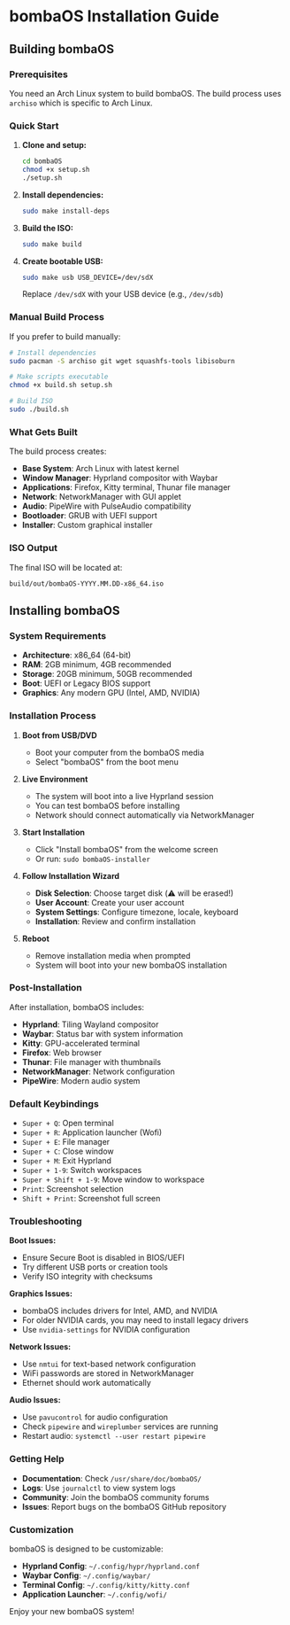 # bombaOS Installation Guide

## Building bombaOS

### Prerequisites

You need an Arch Linux system to build bombaOS. The build process uses `archiso` which is specific to Arch Linux.

### Quick Start

1. **Clone and setup:**
   ```bash
   cd bombaOS
   chmod +x setup.sh
   ./setup.sh
   ```

2. **Install dependencies:**
   ```bash
   sudo make install-deps
   ```

3. **Build the ISO:**
   ```bash
   sudo make build
   ```

4. **Create bootable USB:**
   ```bash
   sudo make usb USB_DEVICE=/dev/sdX
   ```
   Replace `/dev/sdX` with your USB device (e.g., `/dev/sdb`)

### Manual Build Process

If you prefer to build manually:

```bash
# Install dependencies
sudo pacman -S archiso git wget squashfs-tools libisoburn

# Make scripts executable
chmod +x build.sh setup.sh

# Build ISO
sudo ./build.sh
```

### What Gets Built

The build process creates:
- **Base System**: Arch Linux with latest kernel
- **Window Manager**: Hyprland compositor with Waybar
- **Applications**: Firefox, Kitty terminal, Thunar file manager
- **Network**: NetworkManager with GUI applet
- **Audio**: PipeWire with PulseAudio compatibility
- **Bootloader**: GRUB with UEFI support
- **Installer**: Custom graphical installer

### ISO Output

The final ISO will be located at:
```
build/out/bombaOS-YYYY.MM.DD-x86_64.iso
```

## Installing bombaOS

### System Requirements

- **Architecture**: x86_64 (64-bit)
- **RAM**: 2GB minimum, 4GB recommended
- **Storage**: 20GB minimum, 50GB recommended
- **Boot**: UEFI or Legacy BIOS support
- **Graphics**: Any modern GPU (Intel, AMD, NVIDIA)

### Installation Process

1. **Boot from USB/DVD**
   - Boot your computer from the bombaOS media
   - Select "bombaOS" from the boot menu

2. **Live Environment**
   - The system will boot into a live Hyprland session
   - You can test bombaOS before installing
   - Network should connect automatically via NetworkManager

3. **Start Installation**
   - Click "Install bombaOS" from the welcome screen
   - Or run: `sudo bombaOS-installer`

4. **Follow Installation Wizard**
   - **Disk Selection**: Choose target disk (⚠️ will be erased!)
   - **User Account**: Create your user account
   - **System Settings**: Configure timezone, locale, keyboard
   - **Installation**: Review and confirm installation

5. **Reboot**
   - Remove installation media when prompted
   - System will boot into your new bombaOS installation

### Post-Installation

After installation, bombaOS includes:

- **Hyprland**: Tiling Wayland compositor
- **Waybar**: Status bar with system information
- **Kitty**: GPU-accelerated terminal
- **Firefox**: Web browser
- **Thunar**: File manager with thumbnails
- **NetworkManager**: Network configuration
- **PipeWire**: Modern audio system

### Default Keybindings

- `Super + Q`: Open terminal
- `Super + R`: Application launcher (Wofi)
- `Super + E`: File manager
- `Super + C`: Close window
- `Super + M`: Exit Hyprland
- `Super + 1-9`: Switch workspaces
- `Super + Shift + 1-9`: Move window to workspace
- `Print`: Screenshot selection
- `Shift + Print`: Screenshot full screen

### Troubleshooting

**Boot Issues:**
- Ensure Secure Boot is disabled in BIOS/UEFI
- Try different USB ports or creation tools
- Verify ISO integrity with checksums

**Graphics Issues:**
- bombaOS includes drivers for Intel, AMD, and NVIDIA
- For older NVIDIA cards, you may need to install legacy drivers
- Use `nvidia-settings` for NVIDIA configuration

**Network Issues:**
- Use `nmtui` for text-based network configuration
- WiFi passwords are stored in NetworkManager
- Ethernet should work automatically

**Audio Issues:**
- Use `pavucontrol` for audio configuration
- Check `pipewire` and `wireplumber` services are running
- Restart audio: `systemctl --user restart pipewire`

### Getting Help

- **Documentation**: Check `/usr/share/doc/bombaOS/`
- **Logs**: Use `journalctl` to view system logs
- **Community**: Join the bombaOS community forums
- **Issues**: Report bugs on the bombaOS GitHub repository

### Customization

bombaOS is designed to be customizable:

- **Hyprland Config**: `~/.config/hypr/hyprland.conf`
- **Waybar Config**: `~/.config/waybar/`
- **Terminal Config**: `~/.config/kitty/kitty.conf`
- **Application Launcher**: `~/.config/wofi/`

Enjoy your new bombaOS system!